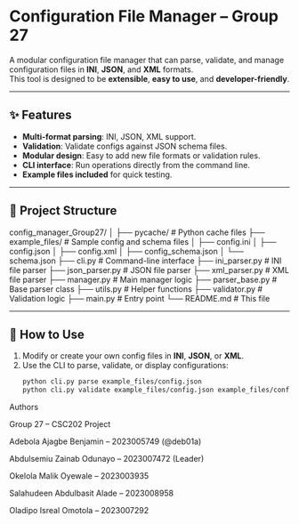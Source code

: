# Configuration File Manager – Group 27

A modular configuration file manager that can parse, validate, and manage configuration files in **INI**, **JSON**, and **XML** formats.  
This tool is designed to be **extensible**, **easy to use**, and **developer-friendly**.

---

## ✨ Features
- **Multi-format parsing**: INI, JSON, XML support.
- **Validation**: Validate configs against JSON schema files.
- **Modular design**: Easy to add new file formats or validation rules.
- **CLI interface**: Run operations directly from the command line.
- **Example files included** for quick testing.

---

## 📂 Project Structure
config_manager_Group27/
│
├── pycache/ # Python cache files
├── example_files/ # Sample config and schema files
│ ├── config.ini
│ ├── config.json
│ ├── config.xml
│ ├── config_schema.json
│ └── schema.json
├── cli.py # Command-line interface
├── ini_parser.py # INI file parser
├── json_parser.py # JSON file parser
├── xml_parser.py # XML file parser
├── manager.py # Main manager logic
├── parser_base.py # Base parser class
├── utils.py # Helper functions
├── validator.py # Validation logic
├── main.py # Entry point
└── README.md # This file


---

## 🚀 How to Use
1. Modify or create your own config files in **INI**, **JSON**, or **XML**.
2. Use the CLI to parse, validate, or display configurations:
   ```bash
   python cli.py parse example_files/config.json
   python cli.py validate example_files/config.json example_files/config_schema.json

Authors

Group 27 – CSC202 Project

Adebola Ajagbe Benjamin – 2023005749 (@deb01a)

Abdulsemiu Zainab Odunayo – 2023007472 (Leader)

Okelola Malik Oyewale – 2023003935

Salahudeen Abdulbasit Alade – 2023008958

Oladipo Isreal Omotola – 2023007292
